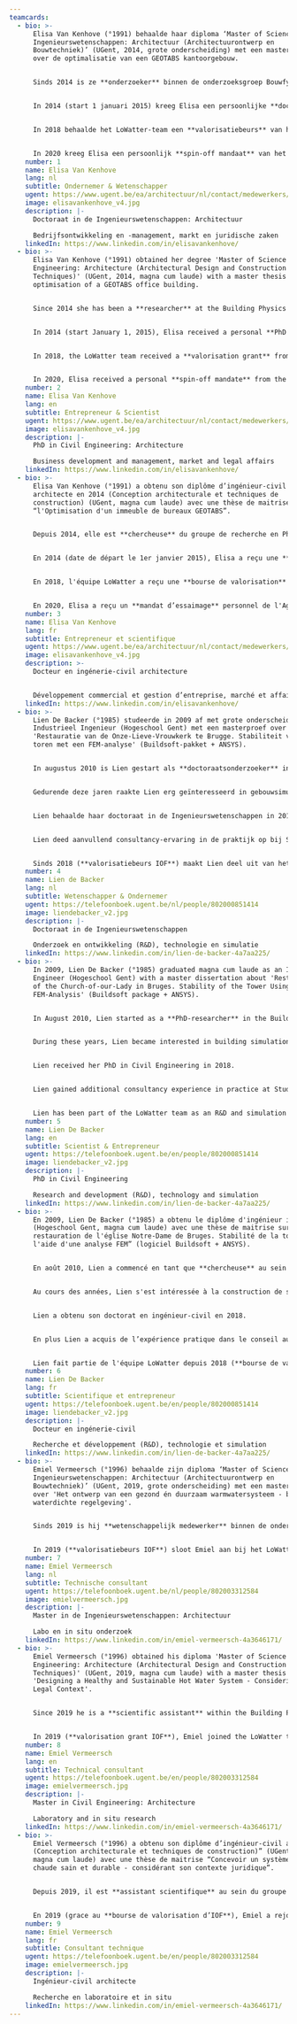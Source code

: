 ```yaml
---
teamcards:
  - bio: >-
      Elisa Van Kenhove (°1991) behaalde haar diploma ‘Master of Science in de
      Ingenieurswetenschappen: Architectuur (Architectuurontwerp en
      Bouwtechniek)’ (UGent, 2014, grote onderscheiding) met een masterthesis
      over de optimalisatie van een GEOTABS kantoorgebouw.


      Sinds 2014 is ze **onderzoeker** binnen de onderzoeksgroep Bouwfysica van de UGent, met als voornaamste topics technische installaties in gebouwen, energiegebruik in woningen en renovatie van beschermd erfgoed. Daarnaast voert ze onderwijstaken uit.


      In 2014 (start 1 januari 2015) kreeg Elisa een persoonlijke **doctoraatsbeurs** van het agentschap voor Innovatie door Wetenschap en Technologie (IWT/VLAIO) op het onderwerp ‘Gekoppelde thermohydraulische en biologische modellering van Legionella pneumophila besmetting in sanitair warmwatersystemen’. Dit doctoraat had als doel een simulatiemodel te ontwikkelen dat toelaat het contaminatierisico door Legionella pneumophila te onderzoeken in de ontwerpfase van sanitair warmwatersystemen en de effectiviteit van decontaminatietechnieken op een gecontamineerd systeem te testen. Dit model diende als basis voor het evalueren van veelgebruikte sanitair warmwaterinstallaties en hun energiezuinige alternatieven om zo tot nieuwe ‘best practice’ richtlijnen te komen. In 2018 behaalde Elisa haar doctoraat in de Ingenieurswetenschappen: Architectuur.


      In 2018 behaalde het LoWatter-team een **valorisatiebeurs** van het IOF (UGent) om het onderzoek verricht tijdens Elisa haar doctoraat te valoriseren.


      In 2020 kreeg Elisa een persoonlijk **spin-off mandaat** van het Vlaams Agentschap Innoveren en Ondernemen (VLAIO) ter voorbereiding op het oprichten van een spin-off bedrijf.
    number: 1
    name: Elisa Van Kenhove
    lang: nl
    subtitle: Ondernemer & Wetenschapper
    ugent: https://www.ugent.be/ea/architectuur/nl/contact/medewerkers/elisa-van-kenhove
    image: elisavankenhove_v4.jpg
    description: |-
      Doctoraat in de Ingenieurswetenschappen: Architectuur

      Bedrijfsontwikkeling en -management, markt en juridische zaken
    linkedIn: https://www.linkedin.com/in/elisavankenhove/
  - bio: >-
      Elisa Van Kenhove (°1991) obtained her degree 'Master of Science in
      Engineering: Architecture (Architectural Design and Construction
      Techniques)' (UGent, 2014, magna cum laude) with a master thesis on the
      optimisation of a GEOTABS office building.


      Since 2014 she has been a **researcher** at the Building Physics research group of Ghent University, with her main topics being technical installations in buildings, energy use in homes and renovation of protected heritage. She also carries out teaching tasks.


      In 2014 (start January 1, 2015), Elisa received a personal **PhD grant** from the Agency for Innovation by Science and Technology (IWT/VLAIO) on the topic 'Thermohydraulic and Biologic Modeling of Legionella Pneumophila Proliferation in Domestic Hot Water Systems'. The aim of this PhD was to develop a simulation model that allows to investigate the contamination risk by Legionella pneumophila in the design phase of domestic hot water systems and to test the effectiveness of decontamination techniques on a contaminated system. This model served as a basis for evaluating commonly used sanitary hot water installations and their energy-efficient alternatives in order to arrive at new 'best practice' guidelines. In 2018, Elisa obtained her PhD in Civil Engineering: Architecture.


      In 2018, the LoWatter team received a **valorisation grant** from the IOF (UGent) to valorise the Legionella research carried out at UGent.


      In 2020, Elisa received a personal **spin-off mandate** from the Flemish Agency for Innovation and Entrepreneurship (VLAIO) in preparation for setting up a spin-off company.
    number: 2
    name: Elisa Van Kenhove
    lang: en
    subtitle: Entrepreneur & Scientist
    ugent: https://www.ugent.be/ea/architectuur/nl/contact/medewerkers/elisa-van-kenhove
    image: elisavankenhove_v4.jpg
    description: |-
      PhD in Civil Engineering: Architecture

      Business development and management, market and legal affairs
    linkedIn: https://www.linkedin.com/in/elisavankenhove/
  - bio: >-
      Elisa Van Kenhove (°1991) a obtenu son diplôme d’ingénieur-civil
      architecte en 2014 (Conception architecturale et techniques de
      construction) (UGent, magna cum laude) avec une thèse de maitrise sur
      “l'Optimisation d'un immeuble de bureaux GEOTABS”.


      Depuis 2014, elle est **chercheuse** du groupe de recherche en Physique du bâtiment de l’UGent, ses principaux sujets étant les installations techniques du bâtiment, l’utilisation d'énergie des maisons et la rénovation du patrimoine immobilier. Elle effectue également des missions d'enseignement.


      En 2014 (date de départ le 1er janvier 2015), Elisa a reçu une **bourse de doctorat** personnelle de l’Institut de science et technologie de l'Agence flamande d'innovation et d’entreprenariat (IWT/VLAIO) sur le thème “Modélisation thermohydraulique et biologique de la prolifération de Légionnella pneumophila dans l'eau chaude des systèmes sanitaires”. L'objectif de ce doctorat était de développer un modèle de simulation permettant d'étudier le risque de contamination par Légionnella pneumophila dans la phase de conception de systèmes d'eau chaude sanitaire et de tester l'efficacité des techniques de décontamination sur un système contaminé. Ce modèle a servi de base à l'évaluation des installations d'eau chaude sanitaire couramment utilisées et leurs alternatives écologiques afin d'arriver à de nouvelles lignes directrices sur les “meilleures pratiques”. En 2018, Elisa a obtenu son doctorat en ingénieur-civil architecture.


      En 2018, l'équipe LoWatter a reçu une **bourse de valorisation** de l'IOF Advanced (fonds de recherche industriel de l’UGent) pour valoriser les recherches Légionnella menées à l'UGent.


      En 2020, Elisa a reçu un **mandat d’essaimage** personnel de l'Agence flamande d'innovation et d'entrepreneuriat (VLAIO) en vue de l’essaimage.
    number: 3
    name: Elisa Van Kenhove
    lang: fr
    subtitle: Entrepreneur et scientifique
    ugent: https://www.ugent.be/ea/architectuur/nl/contact/medewerkers/elisa-van-kenhove
    image: elisavankenhove_v4.jpg
    description: >-
      Docteur en ingénerie-civil architecture


      Développement commercial et gestion d’entreprise, marché et affaires juridiques
    linkedIn: https://www.linkedin.com/in/elisavankenhove/
  - bio: >-
      Lien De Backer (°1985) studeerde in 2009 af met grote onderscheiding als
      Industrieel Ingenieur (Hogeschool Gent) met een masterproef over
      'Restauratie van de Onze-Lieve-Vrouwkerk te Brugge. Stabiliteit van de
      toren met een FEM-analyse' (Buildsoft-pakket + ANSYS).


      In augustus 2010 is Lien gestart als **doctoraatsonderzoeker** in de onderzoeksgroep Bouwfysica (UGent). Van 2010-2013 was Lien betrokken bij het onderzoeksproject 'Strategieën voor vochtmodellering van historische gebouwen om de schaderisico's te beheersen'. Dit werk was onderdeel van een FWO-project dat zich toelegt op de ontwikkeling van een simulatiestrategie om de relatie tussen buiten- en binnenklimaat, gebouwschil en HVAC-ontwerp in historische gebouwen te analyseren en om mogelijke schaderisico's voor het cultureel erfgoed te evalueren.


      Gedurende deze jaren raakte Lien erg geïnteresseerd in gebouwsimulaties (met bijvoorbeeld: TRNSYS, Modelica, Energyplus, Matlab). Het ontwikkelen en gebruiken van simulatietools om specifieke cases uit de praktijk te modelleren en verbeteren is wat haar het meest aanspreekt.


      Lien behaalde haar doctoraat in de Ingenieurswetenschappen in 2018.


      Lien deed aanvullend consultancy-ervaring in de praktijk op bij Studiebureau Boydens waar ze gewerkt heeft als simulatie-expert.


      Sinds 2018 (**valorisatiebeurs IOF**) maakt Lien deel uit van het LoWatter-team als R&D en simulatie-expert.
    number: 4
    name: Lien de Backer
    lang: nl
    subtitle: Wetenschapper & Ondernemer
    ugent: https://telefoonboek.ugent.be/nl/people/802000851414
    image: liendebacker_v2.jpg
    description: |-
      Doctoraat in de Ingenieurswetenschappen

      Onderzoek en ontwikkeling (R&D), technologie en simulatie
    linkedIn: https://www.linkedin.com/in/lien-de-backer-4a7aa225/
  - bio: >-
      In 2009, Lien De Backer (°1985) graduated magna cum laude as an Industrial
      Engineer (Hogeschool Gent) with a master dissertation about 'Restoration
      of the Church-of-our-Lady in Bruges. Stability of the Tower Using an
      FEM-Analysis' (Buildsoft package + ANSYS).


      In August 2010, Lien started as a **PhD-researcher** in the Building Physics research group (UGent). From 2010-2013, she was involved in the research project 'Strategies for Moisture Modelling of Historical Buildings in order to Control Damage Risks'. This work was part of a FWO-project dedicated to the development of a simulation strategy to analyse the interrelation between outdoor and indoor climate, building envelope and HVAC-design in historical buildings and to evaluate possible damage risks to the cultural heritage.


      During these years, Lien became interested in building simulations (for example with: TRNSYS, Modelica, Energyplus, Matlab). Developing and using simulation tools to model and improve specific cases from practice is what appeals to her the most.


      Lien received her PhD in Civil Engineering in 2018.


      Lien gained additional consultancy experience in practice at Studiebureau Boydens where she worked as a simulation expert.


      Lien has been part of the LoWatter team as an R&D and simulation expert since 2018 (**valorisation grant IOF**).
    number: 5
    name: Lien De Backer
    lang: en
    subtitle: Scientist & Entrepreneur
    ugent: https://telefoonboek.ugent.be/en/people/802000851414
    image: liendebacker_v2.jpg
    description: |-
      PhD in Civil Engineering

      Research and development (R&D), technology and simulation
    linkedIn: https://www.linkedin.com/in/lien-de-backer-4a7aa225/
  - bio: >-
      En 2009, Lien De Backer (°1985) a obtenu le diplôme d'ingénieur industriel
      (Hogeschool Gent, magna cum laude) avec une thèse de maitrise sur “La
      restauration de l'église Notre-Dame de Bruges. Stabilité de la tour à
      l'aide d'une analyse FEM” (logiciel Buildsoft + ANSYS).


      En août 2010, Lien a commencé en tant que **chercheuse** au sein du groupe de recherche en Physique du bâtiment (UGent). De 2010 à 2013, elle a participé au projet de recherche “Stratégies de modélisation de l'humidité des bâtiments historiques afin de contrôler les risques de dommages”. Ce travail faisait partie d'un projet FWO (Fonds flamand de la recherche scientifique) dédié au développement de stratégie de simulation à fin d’analyser l'interrelation entre le climat extérieur et intérieur, l'enveloppe du bâtiment et la conception CVC (Climatisation, ventilation, chauffage) dans des bâtiments historiques et à fin d’évaluer les risques possibles de dommages au patrimoine culturel.


      Au cours des années, Lien s'est intéressée à la construction de simulations (en utilisant TRNSYS, Modelica, Energyplus, Matlab e.a.). Ce qui lui attire le plus est le développement et l’usage d’outils de simulation pour modéliser et améliorer des cas spécifiques à partir de la pratique.


      Lien a obtenu son doctorat en ingénieur-civil en 2018.


      En plus Lien a acquis de l’expérience pratique dans le conseil au sein du Bureau d'études Boydens où elle a travaillé comme expert en simulation.


      Lien fait partie de l'équipe LoWatter depuis 2018 (**bourse de valorisation IOF**) en tant qu'expert R&D et simulation.
    number: 6
    name: Lien De Backer
    lang: fr
    subtitle: Scientifique et entrepreneur
    ugent: https://telefoonboek.ugent.be/en/people/802000851414
    image: liendebacker_v2.jpg
    description: |-
      Docteur en ingénerie-civil

      Recherche et développement (R&D), technologie et simulation
    linkedIn: https://www.linkedin.com/in/lien-de-backer-4a7aa225/
  - bio: >-
      Emiel Vermeersch (°1996) behaalde zijn diploma ‘Master of Science in de
      Ingenieurswetenschappen: Architectuur (Architectuurontwerp en
      Bouwtechniek)’ (UGent, 2019, grote onderscheiding) met een masterthesis
      over 'Het ontwerp van een gezond én duurzaam warmwatersysteem - binnen een
      waterdichte regelgeving'.


      Sinds 2019 is hij **wetenschappelijk medewerker** binnen de onderzoeksgroep Bouwfysica van de UGent, met als voornaamste focus het ontwerp en de opbouw van een legionella-proefopstelling. Daarenboven helpt hij mee met het opvolgen van monitoringcampagnes en decontaminatiestrategieën in met Legionella pneumophila gecontamineerde gebouwen.


      In 2019 (**valorisatiebeurs IOF**) sloot Emiel aan bij het LoWatter-team als technische expert.
    number: 7
    name: Emiel Vermeersch
    lang: nl
    subtitle: Technische consultant
    ugent: https://telefoonboek.ugent.be/nl/people/802003312584
    image: emielvermeersch.jpg
    description: |-
      Master in de Ingenieurswetenschappen: Architectuur

      Labo en in situ onderzoek
    linkedIn: https://www.linkedin.com/in/emiel-vermeersch-4a3646171/
  - bio: >-
      Emiel Vermeersch (°1996) obtained his diploma 'Master of Science in
      Engineering: Architecture (Architectural Design and Construction
      Techniques)' (UGent, 2019, magna cum laude) with a master thesis on
      'Designing a Healthy and Sustainable Hot Water System - Considering its
      Legal Context'.


      Since 2019 he is a **scientific assistant** within the Building Physics research group of Ghent University, with the main focus being the design and construction of a Legionella test set-up. In addition, he helps to follow up monitoring campaigns and decontamination strategies in buildings contaminated with Legionella.


      In 2019 (**valorisation grant IOF**), Emiel joined the LoWatter team as a technical expert.
    number: 8
    name: Emiel Vermeersch
    lang: en
    subtitle: Technical consultant
    ugent: https://telefoonboek.ugent.be/en/people/802003312584
    image: emielvermeersch.jpg
    description: |-
      Master in Civil Engineering: Architecture

      Laboratory and in situ research
    linkedIn: https://www.linkedin.com/in/emiel-vermeersch-4a3646171/
  - bio: >-
      Emiel Vermeersch (°1996) a obtenu son diplôme d’ingénieur-civil architecte
      (Conception architecturale et techniques de construction)” (UGent, 2019,
      magna cum laude) avec une thèse de maitrise “Concevoir un système d'eau
      chaude sain et durable - considérant son contexte juridique”.


      Depuis 2019, il est **assistant scientifique** au sein du groupe de recherche en Physique du bâtiment de l'UGent, avec pour objectif principal la conception et la construction d'une installation de test Légionnella. De plus, il participe au suivi des campagnes de surveillance et des stratégies de décontamination dans des bâtiments contaminés par la Légionnella.


      En 2019 (grace au **bourse de valorisation d’IOF**), Emiel a rejoint l'équipe LoWatter en tant qu'expert technique.
    number: 9
    name: Emiel Vermeersch
    lang: fr
    subtitle: Consultant technique
    ugent: https://telefoonboek.ugent.be/en/people/802003312584
    image: emielvermeersch.jpg
    description: |-
      Ingénieur-civil architecte

      Recherche en laboratoire et in situ
    linkedIn: https://www.linkedin.com/in/emiel-vermeersch-4a3646171/
---
```

